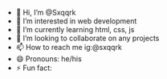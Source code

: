 - 👋 Hi, I’m @Sxqqrk
- 👀 I’m interested in web development
- 🌱 I’m currently learning html, css, js
- 💞️ I’m looking to collaborate on any projects
- 📫 How to reach me ig:@sxqqrk
- 😄 Pronouns: he/his
- ⚡ Fun fact:

<!---
Sxqqrk/Sxqqrk is a ✨ special ✨ repository because its `README.md` (this file) appears on your GitHub profile.
You can click the Preview link to take a look at your changes.
--->
